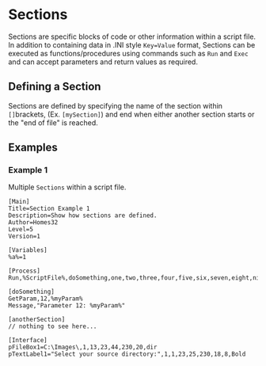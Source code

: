 # Sections

Sections are specific blocks of code or other information within a script file. In addition to containing data in .INI style `Key=Value` format, Sections can be executed as functions/procedures using commands such as `Run` and `Exec` and can accept parameters and return values as required.

## Defining a Section

Sections are defined by specifying the name of the section within `[]`brackets, (Ex. `[mySection]`) and end when either another section starts or the "end of file" is reached.

## Examples

### Example 1

Multiple `Sections` within a script file.

```pebakery
[Main]
Title=Section Example 1
Description=Show how sections are defined.
Author=Homes32
Level=5
Version=1

[Variables]
%a%=1

[Process]
Run,%ScriptFile%,doSomething,one,two,three,four,five,six,seven,eight,nine,ten,eleven,twelve

[doSomething]
GetParam,12,%myParam%
Message,"Parameter 12: %myParam%"

[anotherSection]
// nothing to see here...

[Interface]
pFileBox1=C:\Images\,1,13,23,44,230,20,dir
pTextLabel1="Select your source directory:",1,1,23,25,230,18,8,Bold
```
